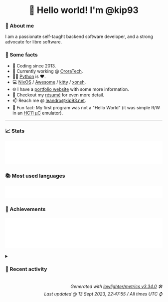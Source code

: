 <!-- README template, populated using this action:
     https://github.com/kip93/kip93/blob/main/.github/workflows/readme.yml. -->

<h1 align="center">👋 Hello world! I'm @kip93</h1> <!-- LOGIN => username -->

### 👤 About me

I am a passionate self-taught backend software developer, and a strong advocate for libre software.


### 💬 Some facts

* 📅 Coding since 2013.
* 💼 Currently working @ [OroraTech](https://ororatech.com/).
* 👨‍💻 [Python](https://github.com/search?q=user%3Akip93&l=python) is ❤️. <!-- LOGIN => username -->
* 💻 [NixOS](https://github.com/NixOS/) /
     [Awesome](https://github.com/awesomeWM/) /
     [kitty](https://github.com/kovidgoyal/kitty/) /
     [xonsh](https://github.com/xonsh/).
* 🌐 I have a [portfolio website](https://kip93.net/) with some more information.
* 📝 Checkout my [résumé](https://kip93.net/resume/) for even more detail.
* 📫 Reach me @ [leandro@kip93.net](mailto:leandro@kip93.net).
* 🎲 Fun fact: My first program was not a "Hello World" (it was simple R/W in an [HC11 µC](https://en.wikipedia.org/wiki/68HC11) emulator).


-----------------------------------------------------------------------------------------------------------------------


### 📈 Stats

![](./stats.svg)


### 📚 Most used languages <!-- by percentage, in decreasing order -->

![](./languages.svg)


### 🏅 Achievements

![](./achievements.svg)


<details> <!-- Last activity -->
<!-- Almost verbatim copy of https://github.com/lowlighter/metrics/blob/latest/source/templates/markdown/partials/activity.ejs, but restructured to be foldable. -->
<summary><h3>📰 Recent activity</h3></summary>

* ➡️ Pushed 1 commit in [kip93/kip93](https://github.com/kip93/kip93) on branch `main`
  * [#f3ffcf9](https://github.com/kip93/kip93/commit/f3ffcf9) Reformat again, hopefully really really fixing #1
  * *On 13 Sept 2023, 15:43:38*
* ➡️ Pushed 1 commit in [kip93/kip93](https://github.com/kip93/kip93) on branch `main`
  * [#c7a1664](https://github.com/kip93/kip93/commit/c7a1664) Convert details content to HTML to really fix #1
  * *On 13 Sept 2023, 15:11:21*
* ➡️ Pushed 1 commit in [kip93/kip93](https://github.com/kip93/kip93) on branch `main`
  * [#4ca34ab](https://github.com/kip93/kip93/commit/4ca34ab) Hopefully fix #1
  * *On 13 Sept 2023, 14:45:18*
* #️⃣ Closed [#1 Comment](https://github.com/kip93/kip93/issues/1) in [kip93/kip93](https://github.com/kip93/kip93)
  * *On 13 Sept 2023, 14:45:20*
</details>


<h6 align="right"><em>
    Generated with <a href="https://github.com/lowlighter/metrics/tree/latest/">lowlighter/metrics v3.34.0</a> 🛠️<br> <!-- VERSION => MAJOR.minor.patch -->
    Last updated @ 13 Sept 2023, 22:47:55 / All times UTC ⌚ <!-- meta.generated => DD/MM/YYYY, hh:mm -->
</em></h6>
